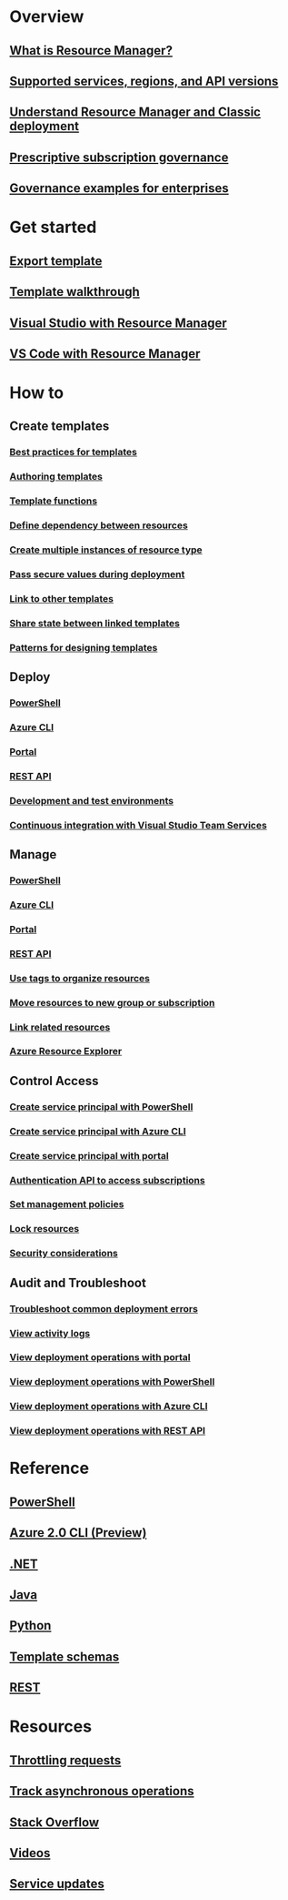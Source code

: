 # Overview
## [What is Resource Manager?](resource-group-overview.md)
## [Supported services, regions, and API versions](resource-manager-supported-services.md)
## [Understand Resource Manager and Classic deployment](resource-manager-deployment-model.md)
## [Prescriptive subscription governance](resource-manager-subscription-governance.md)
## [Governance examples for enterprises](resource-manager-subscription-examples.md)

# Get started
## [Export template](resource-manager-export-template.md)
## [Template walkthrough](resource-manager-template-walkthrough.md)
## [Visual Studio with Resource Manager](vs-azure-tools-resource-groups-deployment-projects-create-deploy.md)
## [VS Code with Resource Manager](resource-manager-vs-code.md)

# How to
## Create templates
### [Best practices for templates](resource-manager-template-best-practices.md)
### [Authoring templates](resource-group-authoring-templates.md)
### [Template functions](resource-group-template-functions.md)
### [Define dependency between resources](resource-group-define-dependencies.md)
### [Create multiple instances of resource type](resource-group-create-multiple.md)
### [Pass secure values during deployment](resource-manager-keyvault-parameter.md)
### [Link to other templates](resource-group-linked-templates.md)
### [Share state between linked templates](best-practices-resource-manager-state.md)
### [Patterns for designing templates](best-practices-resource-manager-design-templates.md)
## Deploy
### [PowerShell](resource-group-template-deploy.md)
### [Azure CLI](resource-group-template-deploy-cli.md)
### [Portal](resource-group-template-deploy-portal.md)
### [REST API](resource-group-template-deploy-rest.md)
### [Development and test environments](solution-dev-test-environments.md)
### [Continuous integration with Visual Studio Team Services](../vs-azure-tools-resource-groups-ci-in-vsts.md?toc=%2fazure%2fazure-resource-manager%2ftoc.json)
## Manage
### [PowerShell](powershell-azure-resource-manager.md)
### [Azure CLI](xplat-cli-azure-resource-manager.md)
### [Portal](resource-group-portal.md)
### [REST API](resource-manager-rest-api.md)
### [Use tags to organize resources](resource-group-using-tags.md)
### [Move resources to new group or subscription](resource-group-move-resources.md)
### [Link related resources](resource-group-link-resources.md)
### [Azure Resource Explorer](resource-manager-resource-explorer.md)
## Control Access
### [Create service principal with PowerShell](resource-group-authenticate-service-principal.md)
### [Create service principal with Azure CLI](resource-group-authenticate-service-principal-cli.md)
### [Create service principal with portal](resource-group-create-service-principal-portal.md)
### [Authentication API to access subscriptions](resource-manager-api-authentication.md)
### [Set management policies](resource-manager-policy.md)
### [Lock resources](resource-group-lock-resources.md)
### [Security considerations](best-practices-resource-manager-security.md)
## Audit and Troubleshoot
### [Troubleshoot common deployment errors](resource-manager-common-deployment-errors.md)
### [View activity logs](resource-group-audit.md)
### [View deployment operations with portal](resource-manager-troubleshoot-deployments-portal.md)
### [View deployment operations with PowerShell](resource-manager-troubleshoot-deployments-powershell.md)
### [View deployment operations with Azure CLI](resource-manager-troubleshoot-deployments-cli.md)
### [View deployment operations with REST API](resource-manager-troubleshoot-deployments-rest.md)

# Reference
## [PowerShell](/powershell/resourcemanager/azurerm.resources/v3.2.0/azurerm.resources)
## [Azure 2.0 CLI (Preview)](/cli/azure/resource)
## [.NET](/dotnet/api/microsoft.azure.management.resourcemanager)
## [Java](/java/api/com.microsoft.azure.management.resources)
## [Python](http://azure-sdk-for-python.readthedocs.io/en/latest/resourcemanagement.html)
## [Template schemas](https://github.com/Azure/azure-resource-manager-schemas)
## [REST](/rest/api/resources/)

# Resources
## [Throttling requests](resource-manager-request-limits.md)
## [Track asynchronous operations](resource-manager-async-operations.md)
## [Stack Overflow](http://stackoverflow.com/questions/tagged/azure-resource-manager)
## [Videos](https://azure.microsoft.com/documentation/videos/index/?services=azure-resource-manager)
## [Service updates](https://azure.microsoft.com/updates/?product=azure-resource-manager)